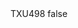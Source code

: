 <?xml version="1.0" encoding="UTF-8"?>
<CustomMetadata xmlns="http://soap.sforce.com/2006/04/metadata">
    <label>TXU498</label>
    <protected>false</protected>
</CustomMetadata>
